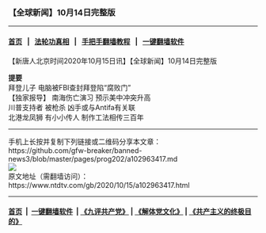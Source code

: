### 【全球新闻】10月14日完整版
------------------------

#### [首页](https://github.com/gfw-breaker/banned-news3/blob/master/README.md) &nbsp;&nbsp;|&nbsp;&nbsp; [法轮功真相](https://github.com/begood0513/basic/blob/master/README.md)  &nbsp;&nbsp;|&nbsp;&nbsp; [手把手翻墙教程](https://github.com/gfw-breaker/guides/wiki)  &nbsp;&nbsp;|&nbsp;&nbsp; [一键翻墙软件](https://github.com/gfw-breaker/nogfw/blob/master/README.md)  



<div><div class="post_content" itemprop="articleBody">
 <p>
  【新唐人北京时间2020年10月15日讯】【全球新闻】10月14日完整版
 </p>
 <p>
  <strong>
   提要
  </strong>
  <br/>
  <ok href="https://www.ntdtv.com/gb/拜登儿子.htm">
   拜登儿子
  </ok>
  电脑被FBI查封拜登陷“腐败门”
  <br/>
  【独家报导】
  <ok href="https://www.ntdtv.com/gb/南海伤亡演习.htm">
   南海伤亡演习
  </ok>
  预示美中冲突升高
  <br/>
  <ok href="https://www.ntdtv.com/gb/川普支持者.htm">
   川普支持者
  </ok>
  被枪杀 凶手或与Antifa有关联
  <br/>
  <ok href="https://www.ntdtv.com/gb/北港龙凤狮.htm">
   北港龙凤狮
  </ok>
  有小小传人 制作工法相传三百年
 </p>
 <div class="single_ad">
 </div>
</div>
</div>
<hr/>
手机上长按并复制下列链接或二维码分享本文章：<br/>
https://github.com/gfw-breaker/banned-news3/blob/master/pages/prog202/a102963417.md <br/>
<a href='https://github.com/gfw-breaker/banned-news3/blob/master/pages/prog202/a102963417.md'><img src='https://github.com/gfw-breaker/banned-news3/blob/master/pages/prog202/a102963417.md.png'/></a> <br/>
原文地址（需翻墙访问）：https://www.ntdtv.com/gb/2020/10/15/a102963417.html


------------------------
#### [首页](https://github.com/gfw-breaker/banned-news3/blob/master/README.md) &nbsp;|&nbsp; [一键翻墙软件](https://github.com/gfw-breaker/nogfw/blob/master/README.md) &nbsp;| [《九评共产党》](https://github.com/gfw-breaker/9ping.md/blob/master/README.md#九评之一评共产党是什么) | [《解体党文化》](https://github.com/gfw-breaker/jtdwh.md/blob/master/README.md) | [《共产主义的终极目的》](https://github.com/gfw-breaker/gczydzjmd.md/blob/master/README.md)


<img src='http://gfw-breaker.win/banned-news3/pages/prog202/a102963417.md' width='0px' height='0px'/>
